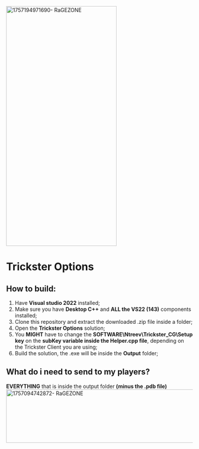 <img width="298" height="647" alt="1757194971690- RaGEZONE" src="https://github.com/user-attachments/assets/d802cff1-0642-412a-92eb-332084c43224" />

# Trickster Options

## How to build:​
1. Have **Visual studio 2022** installed;​
2. Make sure you have **Desktop C++** and **ALL the VS22 (143)** components installed;​
3. Clone this repository and extract the downloaded .zip file inside a folder;​
4. Open the **Trickster Options** solution;​
5. You **MIGHT** have to change the **SOFTWARE\\Ntreev\\Trickster_CG\\Setup key** on the **subKey variable inside the Helper.cpp file**, depending on the Trickster Client you are using;​
6. Build the solution, the .exe will be inside the **Output** folder;

## What do i need to send to my players?
**EVERYTHING** that is inside the output folder **(minus the .pdb file)**
<img width="709" height="144" alt="1757094742872- RaGEZONE" src="https://github.com/user-attachments/assets/900ea62d-afc9-4328-a744-1ce91afa9a11" />
